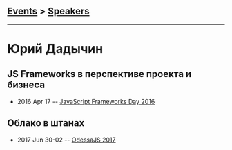 ## [Events](../README.md) > [Speakers](../speakers.md)
---

# Юрий Дадычин

## JS Frameworks в перспективе проекта и бизнеса
- 2016 Apr 17 -- [JavaScript Frameworks Day 2016](https://frameworksdays.com/event/js-frameworks-day-2016/review/js-frameworks-projects-business)    
## Облако в штанах
- 2017 Jun 30-02 -- [OdessaJS 2017](https://www.youtube.com/watch?v=yPDyP_igH1Y)    
